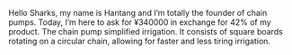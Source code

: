 Hello Sharks, my name is Hantang and I’m totally the founder of chain pumps. Today, I’m here to ask for ¥340000 in exchange for 42% of my product. 
The chain pump simplified irrigation. It consists of square boards rotating on a circular chain, allowing for faster and less tiring irrigation.
      

